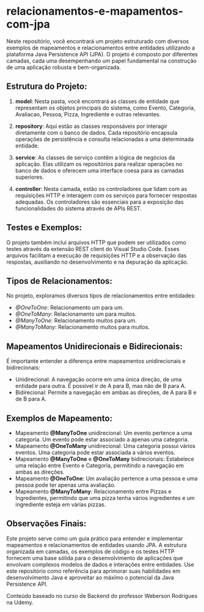 # relacionamentos-e-mapamentos-com-jpa

Neste repositório, você encontrará um projeto estruturado com diversos exemplos de mapeamentos 
e relacionamentos entre entidades utilizando a plataforma Java Persistence API (JPA). O projeto 
é composto por diferentes camadas, cada uma desempenhando um papel fundamental na construção de 
uma aplicação robusta e bem-organizada.

## Estrutura do Projeto:

1. **model**: Nesta pasta, você encontrará as classes de entidade que representam os objetos principais 
do sistema, como Evento, Categoria, Avaliacao, Pessoa, Pizza, Ingrediente e outras relevantes.

2. **repository**: Aqui estão as classes responsáveis por interagir diretamente com o banco de dados. 
Cada repositório encapsula operações de persistência e consulta relacionadas a uma determinada entidade.

3. **service**: As classes de serviço contêm a lógica de negócios da aplicação. Elas utilizam os repositórios 
para realizar operações no banco de dados e oferecem uma interface coesa para as camadas superiores.

4. **controller**: Nesta camada, estão os controladores que lidam com as requisições HTTP e interagem com 
os serviços para fornecer respostas adequadas. Os controladores são essenciais para a exposição das 
funcionalidades do sistema através de APIs REST.

## Testes e Exemplos:

O projeto também inclui arquivos HTTP que podem ser utilizados como testes através da extensão REST 
client do Visual Studio Code. Esses arquivos facilitam a execução de requisições HTTP e a observação 
das respostas, auxiliando no desenvolvimento e na depuração da aplicação.

## Tipos de Relacionamentos:

No projeto, exploramos diversos tipos de relacionamentos entre entidades:

* _@OneToOne_: Relacionamento um para um.
* _@OneToMany_: Relacionamento um para muitos.
* _@ManyToOne_: Relacionamento muitos para um.
* _@ManyToMany_: Relacionamento muitos para muitos.

## Mapeamentos Unidirecionais e Bidirecionais:

É importante entender a diferença entre mapeamentos unidirecionais e bidirecionais:

* Unidirecional: A navegação ocorre em uma única direção, de uma entidade para outra. É possível ir de A para B, mas não de B para A.
* Bidirecional: Permite a navegação em ambas as direções, de A para B e de B para A.

## Exemplos de Mapeamento:

* Mapeamento **@ManyToOne** unidirecional: Um evento pertence a uma categoria. Um evento pode estar associado a apenas uma categoria.
* Mapeamento **@OneToMany** unidirecional: Uma categoria possui vários eventos. Uma categoria pode estar associada a vários eventos.
* Mapeamento **@ManyToOne** e **@OneToMany** bidirecionais: Estabelece uma relação entre Evento e Categoria, permitindo a navegação em 
ambas as direções.
* Mapeamento **@OneToOne**: Um avaliação pertence a uma pessoa e uma pessoa pode ter apenas uma avaliação.
* Mapeamento **@ManyToMany**: Relacionamento entre Pizzas e Ingredientes, permitindo que uma pizza tenha vários ingredientes e um 
ingrediente esteja em várias pizzas.

## Observações Finais:

Este projeto serve como um guia prático para entender e implementar mapeamentos e relacionamentos de entidades usando JPA. 
A estrutura organizada em camadas, os exemplos de código e os testes HTTP fornecem uma base sólida para o desenvolvimento 
de aplicações que envolvam complexos modelos de dados e interações entre entidades. Use este repositório como referência 
para aprimorar suas habilidades em desenvolvimento Java e aproveitar ao máximo o potencial da Java Persistence API. 

Conteúdo baseado no curso de Backend do professor Weberson Rodrigues na Udemy.
